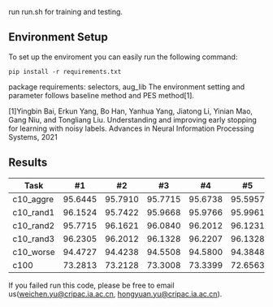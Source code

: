 run run.sh for training and testing.

## Environment Setup

To set up the enviroment you can easily run the following command:
```
pip install -r requirements.txt
```

package requirements: selectors, aug_lib
The environment setting and parameter follows baseline method and PES method[1].

[1]Yingbin Bai, Erkun Yang, Bo Han, Yanhua Yang, Jiatong Li, Yinian Mao, Gang Niu, and Tongliang
Liu. Understanding and improving early stopping for learning with noisy labels. Advances in Neural Information Processing Systems, 2021

## Results

| Task      | #1      | #2      | #3      | #4      | #5      | Mean±std       |
|-----------|---------|---------|---------|---------|---------|----------------|
| c10_aggre | 95.6445 | 95.7910 | 95.7715 | 95.6738 | 95.5957 | **95.70±0.07** |
| c10_rand1 | 96.1524 | 95.7422 | 95.9668 | 95.9766 | 95.9961 | **96.07±0.15** |
| c10_rand2 | 95.7715 | 96.1621 | 96.0840 | 96.2012 | 96.1231 | **95.97±0.13** |
| c10_rand3 | 96.2305 | 96.2012 | 96.1328 | 96.2207 | 96.1328 | **96.18±0.04** |
| c10_worse | 94.4727 | 94.4238 | 94.5508 | 94.5800 | 94.3848 | **94.48±0.07** |
| c100      | 73.2813 | 73.2128 | 73.3008 | 73.3399 | 72.6563 | **73.16±0.25** |

If you failed run this code, please be free to email us(weichen.yu@cripac.ia.ac.cn, hongyuan.yu@cripac.ia.ac.cn).
